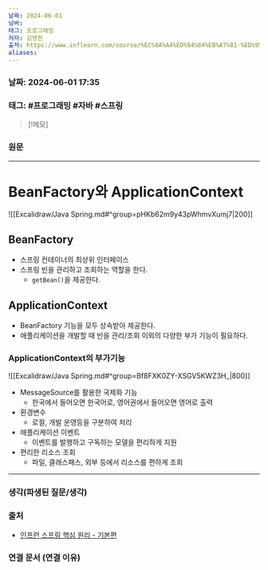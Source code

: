 ```yaml
---
날짜: 2024-06-01
넘버: 
태그: 프로그래밍
저자: 김영한
출처: https://www.inflearn.com/course/%EC%8A%A4%ED%94%84%EB%A7%81-%ED%95%B5%EC%8B%AC-%EC%9B%90%EB%A6%AC-%EA%B8%B0%EB%B3%B8%ED%8E%B8/dashboard
aliases:
---
```

### 날짜:  2024-06-01 17:35

### 태그: #프로그래밍 #자바 #스프링

>[!메모]
>

### 원문
---
# BeanFactory와 ApplicationContext
![[Excalidraw/Java Spring.md#^group=pHKb62m9y43pWhmvXumj7|200]]
## BeanFactory
- 스프링 컨테이너의 최상위 인터페이스
- 스프링 빈을 관리하고 조회하는 역할을 한다.
	- `getBean()`을 제공한다.
## ApplicationContext
- BeanFactory 기능을 모두 상속받아 제공한다.
- 애플리케이션을 개발할 때 빈을 관리/조회 이외의 다양한 부가 기능이 필요하다.
### ApplicationContext의 부가기능
![[Excalidraw/Java Spring.md#^group=Bf8FXK0ZY-XSGV5KWZ3H_|800]]
- MessageSource를 활용한 국제화 기능
	- 한국에서 들어오면 한국어로, 영어권에서 들어오면 영어로 출력
- 환경변수
	- 로컬, 개발 운영등을 구분하여 처리
- 애플리케이션 이벤트
	- 이벤트를 발행하고 구독하는 모델을 편리하게 지원
- 편리한 리소스 조회
	- 파일, 클래스패스, 외부 등에서 리소스를 편하게 조회


---
### 생각(파생된 질문/생각)

### 출처
- [인프런 스프링 핵심 원리 - 기본편](https://www.inflearn.com/course/%EC%8A%A4%ED%94%84%EB%A7%81-%ED%95%B5%EC%8B%AC-%EC%9B%90%EB%A6%AC-%EA%B8%B0%EB%B3%B8%ED%8E%B8/dashboard)

### 연결 문서 (연결 이유)
